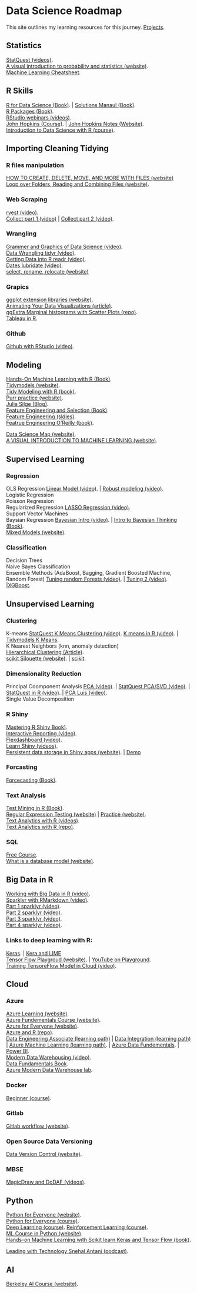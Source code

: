 # Data Science Roadmap  
This site outlines my learning resources for this journey.  [Projects](https://towardsdatascience.com/the-step-by-step-curriculum-im-using-to-teach-myself-data-science-in-2021-c8eab834a87c).  
## Statistics
[StatQuest (videos)](https://statquest.org/video-index/).  
[A visual introduction to probability and statistics (website)](https://seeing-theory.brown.edu/).   
[Machine Learning Cheatsheet](https://stanford.edu/~shervine/teaching/cs-229/cheatsheet-machine-learning-tips-and-tricks).  
## R Skills  
[R for Data Science (Book)](https://r4ds.had.co.nz/introduction.html). |  [Solutions Manaul (Book)](https://jrnold.github.io/r4ds-exercise-solutions/).  
[R Packages (Book)](http://r-pkgs.had.co.nz/).   
[RStudio webinars (videos)](https://rstudio.com/resources/webinars/).  
[John Hopkins (Course)](http://datasciencespecialization.github.io/).  |   [John Hopkins Notes (Website)](http://sux13.github.io/DataScienceSpCourseNotes/).  
[Introduction to Data Science with R (course)](https://www.oreilly.com/library/view/introduction-to-data/9781491915028/?cmp=yt-strata-books-videos-product-promo_introduction_to_data_science_with_r).  
## Importing Cleaning Tidying  
### R files manipulation  
[HOW TO CREATE, DELETE, MOVE, AND MORE WITH FILES (website)](http://theautomatic.net/2018/07/11/manipulate-files-r/)  
[Loop over Folders, Reading and Combining Files (website)](https://clauswilke.com/blog/2016/06/13/reading-and-combining-many-tidy-data-files-in-r/).  
### Web Scraping
[rvest (video)](https://rstudio.com/resources/webinars/data-science-case-study-an-analysis-in-r-using-a-variety-of-packages-for-web-scraping-and-processing-non-tidy-data-into-tidy-data-frames/).  
[Collect part 1 (video)](https://rstudio.com/resources/webinars/part-1-easy-ways-to-collect-different-types-of-data-from-the-web-with-r/)   | [Collect part 2 (video)](https://rstudio.com/resources/webinars/part-2-easy-ways-to-collect-different-types-of-data-from-the-web-with-r/).  
### Wrangling  
[Grammer and Graphics of Data Science (video)](https://rstudio.com/resources/webinars/sparklyr-using-spark-with-rmarkdown/).  
[Data Wrangling tidyr (video)](https://rstudio.com/resources/webinars/data-wrangling-with-r-and-rstudio/).    
[Getting Data into R readr (video)](https://rstudio.com/resources/webinars/getting-data-into-r/).  
[Dates lubridate (video)](https://juliasilge.com/blog/lubridate-london-stage/).  
[select, rename, relocate (website)](https://www.tidyverse.org/blog/2020/03/dplyr-1-0-0-select-rename-relocate/)  
### Grapics
[ggplot extension libraries (website)](https://exts.ggplot2.tidyverse.org/gallery/).  
[Animating Your Data Visualizations (article)](https://towardsdatascience.com/animating-your-data-visualizations-like-a-boss-using-r-f94ae20843e3).  
[ggExtra Marginal histograms with Scatter Plots (repo)](https://github.com/daattali/ggExtra).  
[Tableau in R](https://link.medium.com/URiZZt0dGcb).  
### Github
[Github with RStudio (video)](https://rstudio.com/resources/webinars/collaboration-and-time-travel-version-control-with-git-github-and-rstudio/). 

## Modeling
[Hands-On Machine Learning with R (Book)](https://bradleyboehmke.github.io/HOML/).  
[Tidymodels (website)](https://www.tidymodels.org/start/).  
[Tidy Modeling with R (book)](https://www.tmwr.org/).  
[Purr practice (website)](https://jennybc.github.io/purrr-tutorial/).  
[Julia Silge (Blog)](https://juliasilge.com/blog/).  
[Feature Engineering and Selection (Book)](http://www.feat.engineering/).  
[Feature Engineering (sldies)](https://www.cs.princeton.edu/courses/archive/spring10/cos424/slides/18-feat.pdf).  
[Featrue Engineering O'Reilly (book)](https://www.oreilly.com/library/view/feature-engineering-for/9781491953235/?sortby=bestSellers).  

[Data Science Map (website)](https://scikit-learn.org/stable/tutorial/machine_learning_map/index.html).  
[A VISUAL INTRODUCTION TO MACHINE LEARNING (website)](http://www.r2d3.us/).  
## Supervised Learning  
### Regression  
OLS Regression  [Linear Model (video)](https://juliasilge.com/blog/intro-tidymodels/).  | [Robust modeling (video)](https://juliasilge.com/blog/beer-production/).  
Logistic Regression  
Poisson Regression  
Regularized Regression [LASSO Regression (video)](https://juliasilge.com/blog/lasso-the-office/).  
Support Vector Machines  
Baysian Regression  [Bayesian Intro (video)](https://www.youtube.com/watch?v=3OJEae7Qb_o). |   [Intro to Bayesian Thinking (Book)](https://statswithr.github.io/book/).   
[Mixed Models (website)](https://m-clark.github.io/mixed-models-with-R/introduction.html#key-packages).  
### Classification  
Decision Trees     
Naive Bayes Classification    
Ensemble Methods (AdaBoost, Bagging, Gradient Boosted Machine, Random Forest) [Tuning random Forests (video)](https://juliasilge.com/blog/sf-trees-random-tuning/).  | [Tuning 2 (video)](https://juliasilge.com/blog/food-hyperparameter-tune/).  |[XGBoost](https://juliasilge.com/blog/xgboost-tune-volleyball/).  
## Unsupervised Learning
### Clustering
K-means [StatQuest K Means Clustering (video)](https://www.youtube.com/watch?v=4b5d3muPQmA).  [K means in R (video)](https://www.youtube.com/watch?v=sAtnX3UJyN0).  | [Tidymodels K Means](https://www.tidymodels.org/learn/statistics/k-means/).  
K Nearest Neighbors (knn, anomaly detection)  
[Hierarchical Clustering (Article)](https://uc-r.github.io/hc_clustering).  
[scikit Silouette (website)](https://scikit-learn.org/stable/modules/generated/sklearn.metrics.silhouette_score.html).  |  [scikit](https://scikit-learn.org/stable/modules/clustering.html ).   
### Dimensionality Reduction  
Principal Coomponent Analysis  [PCA (video)](https://juliasilge.com/blog/best-hip-hop/).  |  [StatQuest PCA/SVD (video)](https://www.youtube.com/watch?v=FgakZw6K1QQ&vl=en). | [StatQuest in R (video)](https://www.youtube.com/watch?v=0Jp4gsfOLMs&t=50s).  | [PCA Luis (video)](https://www.youtube.com/watch?v=g-Hb26agBFg).  
Single Value Decomposition  

### R Shiny  
[Mastering R Shiny Book)](https://mastering-shiny.org/).   
[Interactive Reporting (video)](https://rstudio.com/resources/webinars/interactive-reporting/).    
[Flexdashboard (video)](https://rstudio.com/resources/webinars/introducing-flexdashboards/).  
[Learn Shiny (videos)](https://shiny.rstudio.com/tutorial/).  
[Persistent data storage in Shiny apps (website)](https://shiny.rstudio.com/articles/persistent-data-storage.html).  | [Demo](https://daattali.com/shiny/persistent-data-storage/)  
 
### Forcasting  
[Forcecasting (Book)](https://otexts.com/fpp2/the-forecast-package-in-r.html).  

### Text Analysis  
[Test Mining in R (Book)](https://www.tidytextmining.com/index.html).  
[Regular Expression Testing (website)](https://regexr.com/)  |  [Practice (website)](https://regexcrossword.com/).  
[Text Analytics with R (videos)](https://www.youtube.com/watch?v=4vuw0AsHeGw&list=PL8eNk_zTBST8olxIRFoo0YeXxEOkYdoxi).  
[Text Analytics with R (repo)](https://github.com/datasciencedojo/IntroToTextAnalyticsWithR).  

### SQL  
[Free Course](https://datamovesme.com/2019/12/30/free-sql-for-data-science-course).  
[What is a database model (website)](https://www.lucidchart.com/pages/database-diagram/database-models#section_0).  

## Big Data in R  
[Working with Big Data in R (video)](https://rstudio.com/resources/webinars/working-with-big-data-in-r/).  
[Sparklyr with RMarkdown (video)](https://rstudio.com/resources/webinars/sparklyr-using-spark-with-rmarkdown/).  
[Part 1 sparklyr (video)](https://rstudio.com/resources/webinars/part-1-introducing-an-r-interface-for-apache-spark/).  
[Part 2 sparklyr (video)](https://rstudio.com/resources/webinars/part-2-extending-spark-using-sparklyr/).  
[Part 3 sparklyr (video)](https://rstudio.com/resources/webinars/part-3-advanced-features-of-sparklyr/).  
[Part 4 sparklyr (video)](https://rstudio.com/resources/webinars/part-4-understanding-sparklyr-deployment-modes/).  

### Links to deep learning with R:  
[Keras](https://blogs.rstudio.com/ai/posts/2018-01-11-keras-customer-churn). |  [Kera and LIME](https://iamkbpark.com/2018/01/22/deep-learning-with-keras-lime-in-r/)  
[Tensor Flow Playgroud (website)](https://playground.tensorflow.org/#activation=tanh&batchSize=10&dataset=circle&regDataset=reg-plane&learningRate=0.03&regularizationRate=0&noise=0&networkShape=4,2&seed=0.40502&showTestData=false&discretize=false&percTrainData=50&x=true&y=true&xTimesY=false&xSquared=false&ySquared=false&cosX=false&sinX=false&cosY=false&sinY=false&collectStats=false&problem=classification&initZero=false&hideText=false).  |  [YouTube on Playground](https://www.youtube.com/watch?v=ru9dXF04iSE).  
[Training TensoreFlow Model in Cloud (video)](https://rstudio.com/resources/webinars/training-your-tensorflow-models-in-the-cloud/).  

## Cloud  
### Azure 
[Azure Learning (website)](https://docs.microsoft.com/en-us/users/alexmaccalman-4148/).  
[Azure Fundementals Course (website)](https://marczak.io/az-900/).  
[Azure for Everyone (website)](https://www.youtube.com/azure4everyone).  
[Azure and R (repo)](https://github.com/revodavid/R-at-Microsoft).  
[Data Engineering Associate (learning path)](https://docs.microsoft.com/en-us/learn/certifications/azure-data-engineer) | [Data Integration (learning path)](https://docs.microsoft.com/en-us/learn/paths/data-integration-scale-azure-data-factory/) | [Azure Machine Learning (learning path)](https://docs.microsoft.com/en-us/learn/paths/build-ai-solutions-with-azure-ml-service/).  | [Azure Data Fundementals](https://docs.microsoft.com/en-us/users/microsoftazuretrainingandcertifications/collections/0kjyh8rn5gdrjj?source=docs). | [Power BI](https://docs.microsoft.com/en-us/learn/certifications/exams/da-100).   
[Modern Data Warehousing (video)](https://www.youtube.com/watch?v=lcFDrIbTyxE).  
[Data Fundamentals Book](https://www.skillpipe.com/#/reader/6700b377-7e7a-54e2-9338-6c739a7efdec/content).  
[Azure Modern Data Warehouse lab](https://github.com/Adatis/ModernDataWarehouseWorkshop).  
### Docker  
[Beginner (course)](https://www.udemy.com/course/learn-docker/learn/lecture/7838182#overview).  

### Gitlab
[Gitlab workflow (website)](https://shiny.rstudio.com/tutorial/).  

### Open Source Data Versioning  
[Data Version Control (website)](https://dvc.org/).  

### MBSE  
[MagicDraw and DoDAF (videos)](https://www.milsuite.mil/video/search&owner=monte.l.porter2&editor=1).  

## Python  
[Python for Everyone (website)](https://www.py4e.com/lessons).  
[Python for Everyone (course)](https://www.coursera.org/specializations/python?=).  
[Deep Learning (course)](https://www.coursera.org/specializations/deep-learning). 
[Reinforcement Learning (course)](https://www.coursera.org/specializations/reinforcement-learning?).  
[ML Course in Python (website)](https://mlcourse.ai/).  
[Hands-on Machine Learning with Scikit learn Keras and Tensor Flow (book)](https://github.com/ageron/handson-ml2).  

[Leading with Technology Snehal Antani (podcast)](https://anchor.fm/def-community/episodes/Leading-with-Technology-Snehal-Antani---Tech-Leader-Series-1-egaono).  

## AI 
[Berkeley AI Course (website)](http://ai.berkeley.edu/home.html).  



